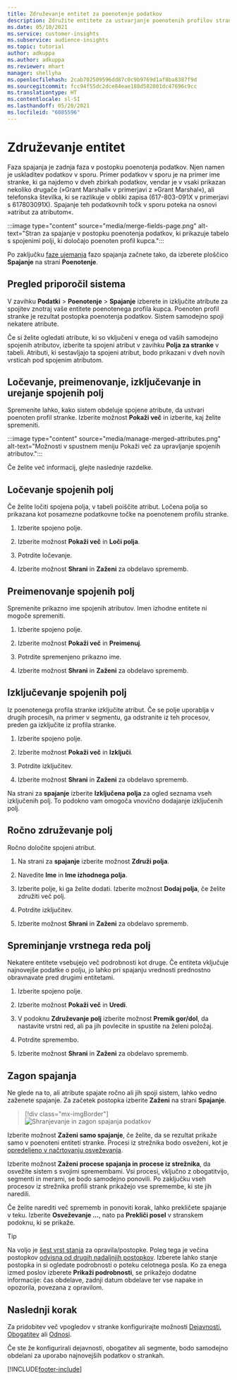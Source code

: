 ```yaml
---
title: Združevanje entitet za poenotenje podatkov
description: Združite entitete za ustvarjanje poenotenih profilov strank.
ms.date: 05/10/2021
ms.service: customer-insights
ms.subservice: audience-insights
ms.topic: tutorial
author: adkuppa
ms.author: adkuppa
ms.reviewer: mhart
manager: shellyha
ms.openlocfilehash: 2cab702509596dd87c0c9b9769d1af8ba8387f9d
ms.sourcegitcommit: fcc94f55dc2dce84eae188d582801dc47696c9cc
ms.translationtype: HT
ms.contentlocale: sl-SI
ms.lasthandoff: 05/20/2021
ms.locfileid: "6085596"
---
```

# <a name="merge-entities"></a>Združevanje entitet

Faza spajanja je zadnja faza v postopku poenotenja podatkov. Njen namen je uskladitev podatkov v sporu. Primer podatkov v sporu je na primer ime stranke, ki ga najdemo v dveh zbirkah podatkov, vendar je v vsaki prikazan nekoliko drugače (»Grant Marshall« v primerjavi z »Grant Marshal«), ali telefonska številka, ki se razlikuje v obliki zapisa (617-803-091X v primerjavi s 617803091X). Spajanje teh podatkovnih točk v sporu poteka na osnovi »atribut za atributom«.

:::image type="content" source="media/merge-fields-page.png" alt-text="Stran za spajanje v postopku poenotenja podatkov, ki prikazuje tabelo s spojenimi polji, ki določajo poenoten profil kupca.":::

Po zaključku [faze ujemanja](match-entities.md) fazo spajanja začnete tako, da izberete ploščico **Spajanje** na strani **Poenotenje**.

## <a name="review-system-recommendations"></a>Pregled priporočil sistema

V zavihku **Podatki** > **Poenotenje** > **Spajanje** izberete in izključite atribute za spojitev znotraj vaše entitete poenotenega profila kupca. Poenoten profil stranke je rezultat postopka poenotenja podatkov. Sistem samodejno spoji nekatere atribute.

Če si želite ogledati atribute, ki so vključeni v enega od vaših samodejno spojenih atributov, izberite ta spojeni atribut v zavihku **Polja za stranke** v tabeli. Atributi, ki sestavljajo ta spojeni atribut, bodo prikazani v dveh novih vrsticah pod spojenim atributom.

## <a name="separate-rename-exclude-and-edit-merged-fields"></a>Ločevanje, preimenovanje, izključevanje in urejanje spojenih polj

Spremenite lahko, kako sistem obdeluje spojene atribute, da ustvari poenoten profil stranke. Izberite možnost **Pokaži več** in izberite, kaj želite spremeniti.

:::image type="content" source="media/manage-merged-attributes.png" alt-text="Možnosti v spustnem meniju Pokaži več za upravljanje spojenih atributov.":::

Če želite več informacij, glejte naslednje razdelke.

## <a name="separate-merged-fields"></a>Ločevanje spojenih polj

Če želite ločiti spojena polja, v tabeli poiščite atribut. Ločena polja so prikazana kot posamezne podatkovne točke na poenotenem profilu stranke. 

1. Izberite spojeno polje.
  
1. Izberite možnost **Pokaži več** in **Loči polja**.
 
1. Potrdite ločevanje.

1. Izberite možnost **Shrani** in **Zaženi** za obdelavo sprememb.

## <a name="rename-merged-fields"></a>Preimenovanje spojenih polj

Spremenite prikazno ime spojenih atributov. Imen izhodne entitete ni mogoče spremeniti.

1. Izberite spojeno polje.
  
1. Izberite možnost **Pokaži več** in **Preimenuj**.

1. Potrdite spremenjeno prikazno ime. 

1. Izberite možnost **Shrani** in **Zaženi** za obdelavo sprememb.

## <a name="exclude-merged-fields"></a>Izključevanje spojenih polj

Iz poenotenega profila stranke izključite atribut. Če se polje uporablja v drugih procesih, na primer v segmentu, ga odstranite iz teh procesov, preden ga izključite iz profila stranke. 

1. Izberite spojeno polje.
  
1. Izberite možnost **Pokaži več** in **Izključi**.

1. Potrdite izključitev.

1. Izberite možnost **Shrani** in **Zaženi** za obdelavo sprememb. 

Na strani za **spajanje** izberite **Izključena polja** za ogled seznama vseh izključenih polj. To podokno vam omogoča vnovično dodajanje izključenih polj.

## <a name="manually-combine-fields"></a>Ročno združevanje polj

Ročno določite spojeni atribut. 

1. Na strani za **spajanje** izberite možnost **Združi polja**.

1. Navedite **Ime** in **Ime izhodnega polja**.

1. Izberite polje, ki ga želite dodati. Izberite možnost **Dodaj polja**, če želite združiti več polj.

1. Potrdite izključitev.

1. Izberite možnost **Shrani** in **Zaženi** za obdelavo sprememb. 

## <a name="change-the-order-of-fields"></a>Spreminjanje vrstnega reda polj

Nekatere entitete vsebujejo več podrobnosti kot druge. Če entiteta vključuje najnovejše podatke o polju, jo lahko pri spajanju vrednosti prednostno obravnavate pred drugimi entitetami.

1. Izberite spojeno polje.
  
1. Izberite možnost **Pokaži več** in **Uredi**.

1. V podoknu **Združevanje polj** izberite možnost **Premik gor/dol**, da nastavite vrstni red, ali pa jih povlecite in spustite na želeni položaj.

1. Potrdite spremembo.

1. Izberite možnost **Shrani** in **Zaženi** za obdelavo sprememb.

## <a name="run-your-merge"></a>Zagon spajanja

Ne glede na to, ali atribute spajate ročno ali jih spoji sistem, lahko vedno zaženete spajanje. Za začetek postopka izberite **Zaženi** na strani **Spajanje**.

> [!div class="mx-imgBorder"]
> ![Shranjevanje in zagon spajanja podatkov](media/configure-data-merge-save-run.png "Shranjevanje in zagon spajanja podatkov")

Izberite možnost **Zaženi samo spajanje**, če želite, da se rezultat prikaže samo v poenoteni entiteti stranke. Procesi iz strežnika bodo osveženi, kot je [opredeljeno v načrtovanju osveževanja](system.md#schedule-tab).

Izberite možnost **Zaženi procese spajanja in procese iz strežnika**, da osvežite sistem s svojimi spremembami. Vsi procesi, vključno z obogatitvijo, segmenti in merami, se bodo samodejno ponovili. Po zaključku vseh procesov iz strežnika profili strank prikažejo vse spremembe, ki ste jih naredili.

Če želite narediti več sprememb in ponoviti korak, lahko prekličete spajanje v teku. Izberite **Osveževanje ...**, nato pa **Prekliči posel** v stranskem podoknu, ki se prikaže.

> [!TIP]
> Na voljo je [šest vrst stanja](system.md#status-types) za opravila/postopke. Poleg tega je večina postopkov [odvisna od drugih nadaljnjih postopkov](system.md#refresh-policies). Izberete lahko stanje postopka in si ogledate podrobnosti o poteku celotnega posla. Ko za enega izmed poslov izberete **Prikaži podrobnosti**, se prikažejo dodatne informacije: čas obdelave, zadnji datum obdelave ter vse napake in opozorila, povezana z opravilom.

## <a name="next-step"></a>Naslednji korak

Za pridobitev več vpogledov v stranke konfigurirajte možnosti [Dejavnosti](activities.md), [Obogatitev](enrichment-hub.md) ali [Odnosi](relationships.md).

Če ste že konfigurirali dejavnosti, obogatitev ali segmente, bodo samodejno obdelani za uporabo najnovejših podatkov o strankah.

[!INCLUDE[footer-include](../includes/footer-banner.md)]
